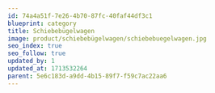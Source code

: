 ```yaml
---
id: 74a4a51f-7e26-4b70-87fc-40faf44df3c1
blueprint: category
title: Schiebebügelwagen
image: product/schiebebügelwagen/schiebebuegelwagen.jpg
seo_index: true
seo_follow: true
updated_by: 1
updated_at: 1713532264
parent: 5e6c183d-a9dd-4b15-89f7-f59c7ac22aa6
---
```

